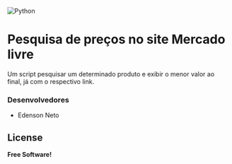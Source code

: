 ![Python](https://www.python.org/static/community_logos/python-logo-generic.svg)

# Pesquisa de preços no site Mercado livre

Um script pesquisar um determinado produto e exibir o menor valor ao final, já com o respectivo link.
  
### Desenvolvedores

 - Edenson Neto

License
----
**Free Software!**